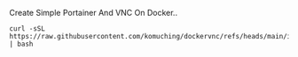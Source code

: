 Create Simple Portainer And VNC On Docker..
```
curl -sSL https://raw.githubusercontent.com/komuching/dockervnc/refs/heads/main/install.sh | bash
```
